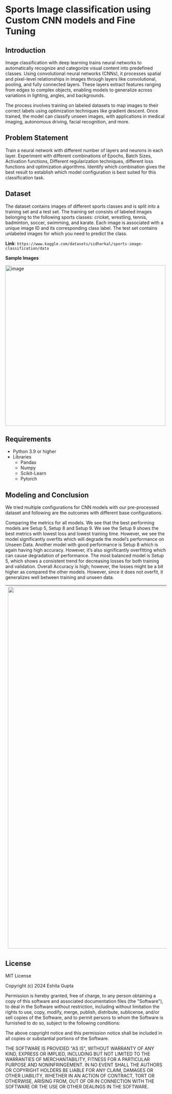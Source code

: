 # Sports Image classification using Custom CNN models and Fine Tuning

## Introduction
Image classification with deep learning trains neural networks to automatically recognize and categorize visual content into predefined classes. Using convolutional neural networks (CNNs), it processes spatial and pixel-level relationships in images through layers like convolutional, pooling, and fully connected layers. These layers extract features ranging from edges to complex objects, enabling models to generalize across variations in lighting, angles, and backgrounds.

The process involves training on labeled datasets to map images to their correct labels using optimization techniques like gradient descent. Once trained, the model can classify unseen images, with applications in medical imaging, autonomous driving, facial recognition, and more.

## Problem Statement
Train a neural network with different number of layers and neurons in each layer. Experiment with different combinations of Epochs, Batch Sizes, Activation functions, Different regularization techniques, different loss functions and optimization algorithms. Identify which combination gives the best result to establish which model configuration is best suited for this classification task.

## Dataset

The dataset contains images of different sports classes and is split into a training set and a test set. The training set consists of labeled images belonging to the following sports classes: cricket, wrestling, tennis, badminton, soccer, swimming, and karate. Each image is associated with a unique image ID and its corresponding class label. The test set contains unlabeled images for which you need to predict the class.

**Link**: `https://www.kaggle.com/datasets/sidharkal/sports-image-classification/data`

**Sample Images**

<img width="500" alt="image" src="https://github.com/user-attachments/assets/3df1fc17-c69f-4253-85f4-5171c3fc9f62" />


## Requirements

- Python 3.9 or higher
- Libraries
  - Pandas
  - Numpy
  - Scikit-Learn
  - Pytorch
 
## Modeling and Conclusion
We tried multiple configurations for CNN models with our pre-processed dataset and following are the outcomes with different base configurations.

Comparing the metrics for all models. We see that the best performing models are Setup 5, Setup 8 and Setup 9. We see the Setup 9 shows the best metrics with lowest loss and lowest training time. However, we see the model significantly overfits which will degrade the model’s performance on Unseen Data. Another model with good performance is Setup 8 which is again having high accuracy. However, it’s also significantly overfitting which can cause degradation of performance.
The most balanced model is Setup 5, which shows a consistent trend for decreasing losses for both training and validation. Overall Accuracy is high; however, the losses might be a bit higher as compared the other models. However, since it does not overfit, it generalizes well between training and unseen data.


|<img width="1126" alt="image" src="https://github.com/user-attachments/assets/ddf6f321-681e-47b6-8bc5-507a1d987457" />|<img width="350" alt="image" src="https://github.com/user-attachments/assets/13a3855e-711a-4ab2-84fb-2287df682d9c" />|
|---|---|

## License
MIT License

Copyright (c) 2024 Eshita Gupta

Permission is hereby granted, free of charge, to any person obtaining a copy
of this software and associated documentation files (the "Software"), to deal
in the Software without restriction, including without limitation the rights
to use, copy, modify, merge, publish, distribute, sublicense, and/or sell
copies of the Software, and to permit persons to whom the Software is
furnished to do so, subject to the following conditions:

The above copyright notice and this permission notice shall be included in all
copies or substantial portions of the Software.

THE SOFTWARE IS PROVIDED "AS IS", WITHOUT WARRANTY OF ANY KIND, EXPRESS OR
IMPLIED, INCLUDING BUT NOT LIMITED TO THE WARRANTIES OF MERCHANTABILITY,
FITNESS FOR A PARTICULAR PURPOSE AND NONINFRINGEMENT. IN NO EVENT SHALL THE
AUTHORS OR COPYRIGHT HOLDERS BE LIABLE FOR ANY CLAIM, DAMAGES OR OTHER
LIABILITY, WHETHER IN AN ACTION OF CONTRACT, TORT OR OTHERWISE, ARISING FROM,
OUT OF OR IN CONNECTION WITH THE SOFTWARE OR THE USE OR OTHER DEALINGS IN THE
SOFTWARE.

